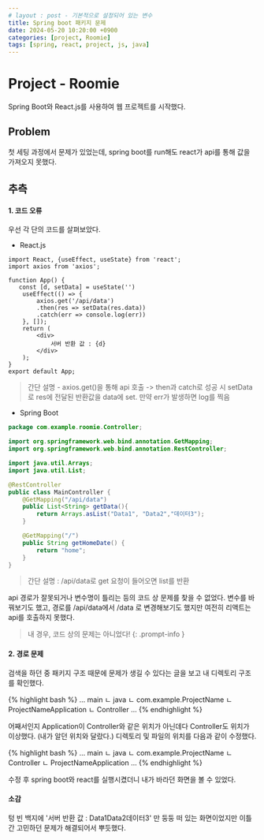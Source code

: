 ```yaml
---
# layout : post - 기본적으로 설정되어 있는 변수
title: Spring boot 패키지 문제
date: 2024-05-20 10:20:00 +0900
categories: [project, Roomie]
tags: [spring, react, project, js, java]
---
```

# Project - Roomie
Spring Boot와 React.js를 사용하여 웹 프로젝트를 시작했다.

## Problem
첫 세팅 과정에서 문제가 있었는데, spring boot를 run해도 react가 api를 통해 값을 가져오지 못했다.

## 추측
#### 1. 코드 오류
우선 각 단의 코드를 살펴보았다.

- React.js

```react
import React, {useEffect, useState} from 'react';
import axios from 'axios';

function App() {
   const [d, setData] = useState('')
    useEffect(() => {
        axios.get('/api/data')
        .then(res => setData(res.data))
        .catch(err => console.log(err))
    }, []);
    return (
        <div>
            서버 반환 값 : {d}
        </div>
    );
}
export default App;

```

> 간단 설명 - axios.get()을 통해 api 호출 -> then과 catch로 성공 시 setData로 res에 전달된 반환값을 data에 set. 만약 err가 발생하면 log를 찍음

- Spring Boot

```java
package com.example.roomie.Controller;

import org.springframework.web.bind.annotation.GetMapping;
import org.springframework.web.bind.annotation.RestController;

import java.util.Arrays;
import java.util.List;

@RestController
public class MainController {
    @GetMapping("/api/data")
    public List<String> getData(){
        return Arrays.asList("Data1", "Data2","데이터3");
    }

    @GetMapping("/")
    public String getHomeDate() {
        return "home";
    }
}
```
> 간단 설명 : /api/data로 get 요청이 들어오면 list를 반환

api 경로가 잘못되거나 변수명이 틀리는 등의 코드 상 문제를 찾을 수 없었다.
변수를 바꿔보기도 했고, 경로를 /api/data에서 /data 로 변경해보기도 했지만 여전히 리액트는 api를 호출하지 못했다.

> 내 경우, 코드 상의 문제는 아니었다!
{: .prompt-info }



#### 2. 경로 문제

검색을 하던 중 패키지 구조 때문에 문제가 생길 수 있다는 글을 보고 내 디렉토리 구조를 확인했다.

{% highlight bash %}
...
    main
      ㄴ java
        ㄴ com.example.ProjectName
           ㄴ ProjectNameApplication
      ㄴ Controller
...
{% endhighlight %}

어째서인지 Application이 Controller와 같은 위치가 아닌데다 Controller도 위치가 이상했다. (내가 알던 위치와 달랐다.) 디렉토리 및 파일의 위치를 다음과 같이 수정했다.

{% highlight bash %}
...
    main
      ㄴ java
        ㄴ com.example.ProjectName
           ㄴ Controller
           ㄴ ProjectNameApplication
...
{% endhighlight %}

수정 후 spring boot와 react를 실행시켰더니 내가 바라던 화면을 볼 수 있었다.


#### 소감
텅 빈 백지에 '서버 반환 값 : Data1Data2데이터3' 만 둥둥 떠 있는 화면이었지만 이틀간 고민하던 문제가 해결되어서 뿌듯했다.